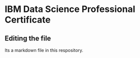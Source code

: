# IBM Data Science Professional Certificate
## Editing the file
Its a markdown file in this respository.
